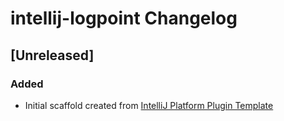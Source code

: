 <!-- Keep a Changelog guide -> https://keepachangelog.com -->

# intellij-logpoint Changelog

## [Unreleased]
### Added
- Initial scaffold created from [IntelliJ Platform Plugin Template](https://github.com/JetBrains/intellij-platform-plugin-template)
